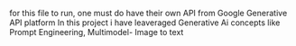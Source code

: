for this file to run, one must do have their own API from Google Generative API platform 
In this project i have leaveraged Generative Ai concepts like Prompt Engineering, Multimodel- Image to text
